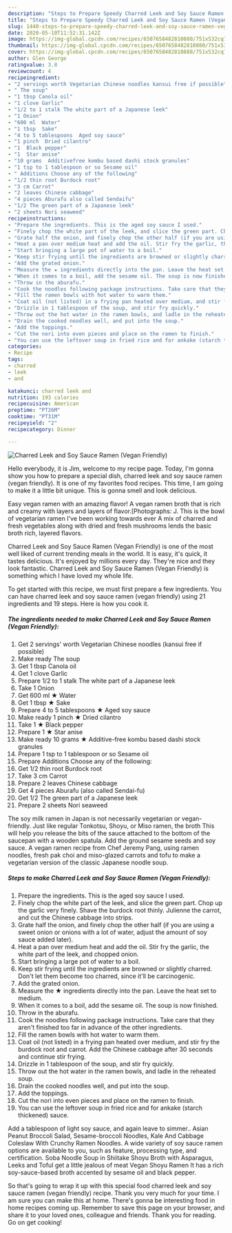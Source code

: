```yaml
---
description: "Steps to Prepare Speedy Charred Leek and Soy Sauce Ramen (Vegan Friendly)"
title: "Steps to Prepare Speedy Charred Leek and Soy Sauce Ramen (Vegan Friendly)"
slug: 1440-steps-to-prepare-speedy-charred-leek-and-soy-sauce-ramen-vegan-friendly
date: 2020-05-10T11:52:31.142Z
image: https://img-global.cpcdn.com/recipes/6507658482810880/751x532cq70/charred-leek-and-soy-sauce-ramen-vegan-friendly-recipe-main-photo.jpg
thumbnail: https://img-global.cpcdn.com/recipes/6507658482810880/751x532cq70/charred-leek-and-soy-sauce-ramen-vegan-friendly-recipe-main-photo.jpg
cover: https://img-global.cpcdn.com/recipes/6507658482810880/751x532cq70/charred-leek-and-soy-sauce-ramen-vegan-friendly-recipe-main-photo.jpg
author: Glen George
ratingvalue: 3.8
reviewcount: 4
recipeingredient:
- "2 servings worth Vegetarian Chinese noodles kansui free if possible"
- " The soup"
- "1 tbsp Canola oil"
- "1 clove Garlic"
- "1/2 to 1 stalk The white part of a Japanese leek"
- "1 Onion"
- "600 ml  Water"
- "1 tbsp  Sake"
- "4 to 5 tablespoons  Aged soy sauce"
- "1 pinch  Dried cilantro"
- "1  Black pepper"
- "1  Star anise"
- "10 grams  Additivefree kombu based dashi stock granules"
- "1 tsp to 1 tablespoon or so Sesame oil"
- " Additions Choose any of the following"
- "1/2 thin root Burdock root"
- "3 cm Carrot"
- "2 leaves Chinese cabbage"
- "4 pieces Aburafu also called Sendaifu"
- "1/2 The green part of a Japanese leek"
- "2 sheets Nori seaweed"
recipeinstructions:
- "Prepare the ingredients. This is the aged soy sauce I used."
- "Finely chop the white part of the leek, and slice the green part. Chop up the garlic very finely. Shave the burdock root thinly. Julienne the carrot, and cut the Chinese cabbage into strips."
- "Grate half the onion, and finely chop the other half (if you are using a sweet onion or onions with a lot of water, adjust the amount of soy sauce added later)."
- "Heat a pan over medium heat and add the oil. Stir fry the garlic, the white part of the leek, and chopped onion."
- "Start bringing a large pot of water to a boil."
- "Keep stir frying until the ingredients are browned or slightly charred. Don&#39;t let them become too charred, since it&#39;ll be carcinogenic."
- "Add the grated onion."
- "Measure the ★ ingredients directly into the pan. Leave the heat set to medium."
- "When it comes to a boil, add the sesame oil. The soup is now finished."
- "Throw in the aburafu."
- "Cook the noodles following package instructions. Take care that they aren&#39;t finished too far in advance of the other ingredients."
- "Fill the ramen bowls with hot water to warm them."
- "Coat oil (not listed) in a frying pan heated over medium, and stir fry the burdock root and carrot. Add the Chinese cabbage after 30 seconds and continue stir frying."
- "Drizzle in 1 tablespoon of the soup, and stir fry quickly."
- "Throw out the hot water in the ramen bowls, and ladle in the reheated soup."
- "Drain the cooked noodles well, and put into the soup."
- "Add the toppings."
- "Cut the nori into even pieces and place on the ramen to finish."
- "You can use the leftover soup in fried rice and for ankake (starch thickened) sauce."
categories:
- Recipe
tags:
- charred
- leek
- and

katakunci: charred leek and 
nutrition: 193 calories
recipecuisine: American
preptime: "PT26M"
cooktime: "PT31M"
recipeyield: "2"
recipecategory: Dinner

---
```



![Charred Leek and Soy Sauce Ramen (Vegan Friendly)](https://img-global.cpcdn.com/recipes/6507658482810880/751x532cq70/charred-leek-and-soy-sauce-ramen-vegan-friendly-recipe-main-photo.jpg)

Hello everybody, it is Jim, welcome to my recipe page. Today, I'm gonna show you how to prepare a special dish, charred leek and soy sauce ramen (vegan friendly). It is one of my favorites food recipes. This time, I am going to make it a little bit unique. This is gonna smell and look delicious.

Easy vegan ramen with an amazing flavor! A vegan ramen broth that is rich and creamy with layers and layers of flavor.[Photographs: J. This is the bowl of vegetarian ramen I&#39;ve been working towards ever A mix of charred and fresh vegetables along with dried and fresh mushrooms lends the basic broth rich, layered flavors.

Charred Leek and Soy Sauce Ramen (Vegan Friendly) is one of the most well liked of current trending meals in the world. It is easy, it's quick, it tastes delicious. It's enjoyed by millions every day. They're nice and they look fantastic. Charred Leek and Soy Sauce Ramen (Vegan Friendly) is something which I have loved my whole life.


To get started with this recipe, we must first prepare a few ingredients. You can have charred leek and soy sauce ramen (vegan friendly) using 21 ingredients and 19 steps. Here is how you cook it.

<!--inarticleads1-->

##### The ingredients needed to make Charred Leek and Soy Sauce Ramen (Vegan Friendly):

1. Get 2 servings&#39; worth Vegetarian Chinese noodles (kansui free if possible)
1. Make ready  The soup
1. Get 1 tbsp Canola oil
1. Get 1 clove Garlic
1. Prepare 1/2 to 1 stalk The white part of a Japanese leek
1. Take 1 Onion
1. Get 600 ml ★ Water
1. Get 1 tbsp ★ Sake
1. Prepare 4 to 5 tablespoons ★ Aged soy sauce
1. Make ready 1 pinch ★ Dried cilantro
1. Take 1 ★ Black pepper
1. Prepare 1 ★ Star anise
1. Make ready 10 grams ★ Additive-free kombu based dashi stock granules
1. Prepare 1 tsp to 1 tablespoon or so Sesame oil
1. Prepare  Additions Choose any of the following:
1. Get 1/2 thin root Burdock root
1. Take 3 cm Carrot
1. Prepare 2 leaves Chinese cabbage
1. Get 4 pieces Aburafu (also called Sendai-fu)
1. Get 1/2 The green part of a Japanese leek
1. Prepare 2 sheets Nori seaweed


The soy milk ramen in Japan is not necessarily vegetarian or vegan-friendly. Just like regular Tonkotsu, Shoyu, or Miso ramen, the broth This will help you release the bits of the sauce attached to the bottom of the saucepan with a wooden spatula. Add the ground sesame seeds and soy sauce. A vegan ramen recipe from Chef Jeremy Pang, using ramen noodles, fresh pak choi and miso-glazed carrots and tofu to make a vegetarian version of the classic Japanese noodle soup. 

<!--inarticleads2-->

##### Steps to make Charred Leek and Soy Sauce Ramen (Vegan Friendly):

1. Prepare the ingredients. This is the aged soy sauce I used.
1. Finely chop the white part of the leek, and slice the green part. Chop up the garlic very finely. Shave the burdock root thinly. Julienne the carrot, and cut the Chinese cabbage into strips.
1. Grate half the onion, and finely chop the other half (if you are using a sweet onion or onions with a lot of water, adjust the amount of soy sauce added later).
1. Heat a pan over medium heat and add the oil. Stir fry the garlic, the white part of the leek, and chopped onion.
1. Start bringing a large pot of water to a boil.
1. Keep stir frying until the ingredients are browned or slightly charred. Don&#39;t let them become too charred, since it&#39;ll be carcinogenic.
1. Add the grated onion.
1. Measure the ★ ingredients directly into the pan. Leave the heat set to medium.
1. When it comes to a boil, add the sesame oil. The soup is now finished.
1. Throw in the aburafu.
1. Cook the noodles following package instructions. Take care that they aren&#39;t finished too far in advance of the other ingredients.
1. Fill the ramen bowls with hot water to warm them.
1. Coat oil (not listed) in a frying pan heated over medium, and stir fry the burdock root and carrot. Add the Chinese cabbage after 30 seconds and continue stir frying.
1. Drizzle in 1 tablespoon of the soup, and stir fry quickly.
1. Throw out the hot water in the ramen bowls, and ladle in the reheated soup.
1. Drain the cooked noodles well, and put into the soup.
1. Add the toppings.
1. Cut the nori into even pieces and place on the ramen to finish.
1. You can use the leftover soup in fried rice and for ankake (starch thickened) sauce.


Add a tablespoon of light soy sauce, and again leave to simmer.. Asian Peanut Broccoli Salad, Sesame-broccoli Noodles, Kale And Cabbage Coleslaw With Crunchy Ramen Noodles. A wide variety of soy sauce ramen options are available to you, such as feature, processing type, and certification. Soba Noodle Soup in Shiitake Shoyu Broth with Asparagus, Leeks and TofuI get a little jealous of meat Vegan Shoyu Ramen It has a rich soy-sauce-based broth accented by sesame oil and black pepper. 

So that's going to wrap it up with this special food charred leek and soy sauce ramen (vegan friendly) recipe. Thank you very much for your time. I am sure you can make this at home. There's gonna be interesting food in home recipes coming up. Remember to save this page on your browser, and share it to your loved ones, colleague and friends. Thank you for reading. Go on get cooking!
